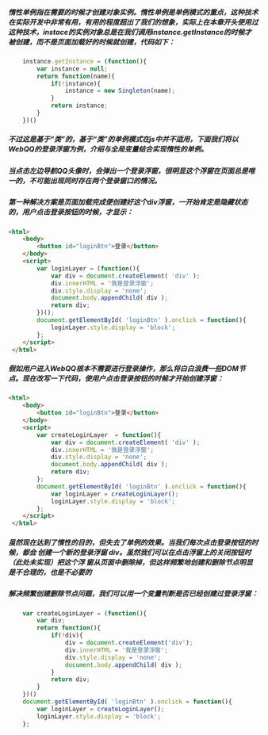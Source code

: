 ##### 惰性单例指在需要的时候才创建对象实例。惰性单例是单例模式的重点，这种技术在实际开发中非常有用，有用的程度超出了我们的想象，实际上在本章开头使用过这种技术，instace的实例对象总是在我们调用instance.getInstance的时候才被创建，而不是页面加载好的时候就创建，代码如下：
``` javascript
    instance.getInstance = (function(){
        var instance = null;
        return function(name){
            if(!instance){
                instance = new Singleton(name);
            }
            return instance;
        }
    })()

```
##### 不过这是基于“类”的，基于“类”的单例模式在js中并不适用，下面我们将以WebQQ的登录浮窗为例，介绍与全局变量结合实现惰性的单例。
##### 当点击左边导航QQ头像时，会弹出一个登录浮窗，很明显这个浮窗在页面总是唯一的，不可能出现同时存在两个登录窗口的情况。
##### 第一种解决方案是页面加载完成便创建好这个div浮窗，一开始肯定是隐藏状态的，用户点击登录按钮的时候，才显示：
``` html
<html>     
    <body>         
        <button id="loginBtn">登录</button>     
    </body> 
    <script>
        var loginLayer = (function(){
            var div = document.createElement( 'div' );
            div.innerHTML = '我是登录浮窗';
            div.style.display = 'none';
            document.body.appendChild( div );
            return div;
        })(); 
        document.getElementById( 'loginBtn' ).onclick = function(){
            loginLayer.style.display = 'block';
        };
    </script>
 </html>
```
##### 假如用户进入WebQQ根本不需要进行登录操作，那么将白白浪费一些DOM节点。现在改写一下代码，使用户点击登录按钮的时候才开始创建浮窗：
``` html
<html>     
    <body>         
        <button id="loginBtn">登录</button>     
    </body> 
    <script>
        var createLoginLayer  = function(){
            var div = document.createElement( 'div' );
            div.innerHTML = '我是登录浮窗';
            div.style.display = 'none';
            document.body.appendChild( div );
            return div;
        }; 
        document.getElementById( 'loginBtn' ).onclick = function(){
            var loginLayer = createLoginLayer();
            loginLayer.style.display = 'block';
        };
    </script>
 </html>
```
##### 虽然现在达到了惰性的目的，但失去了单例的效果。当我们每次点击登录按钮的时候，都会 创建一个新的登录浮窗 div。虽然我们可以在点击浮窗上的关闭按钮时（此处未实现）把这个浮 窗从页面中删除掉，但这样频繁地创建和删除节点明显是不合理的，也是不必要的
##### 解决频繁创建删除节点问题，我们可以用一个变量判断是否已经创建过登录浮窗：
``` javascript
    var createLoginLayer = (function(){
        var div;
        return function(){
            if(!div){
                div = document.createElement('div');
                div.innerHTML = '我是登录浮窗';
                div.style.display = 'none';
                document.body.appendChild( div );
            }
            return div;
        }
    })()
    document.getElementById( 'loginBtn' ).onclick = function(){
        var loginLayer = createLoginLayer();
        loginLayer.style.display = 'block';
    };
```